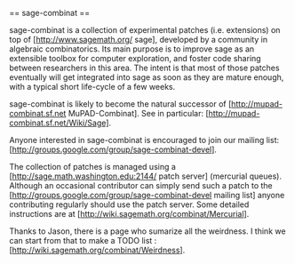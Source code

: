 == sage-combinat ==

sage-combinat is a collection of experimental patches
(i.e. extensions) on top of [http://www.sagemath.org/ sage], developed by
a community in algebraic combinatorics. Its main purpose is to improve
sage as an extensible toolbox for computer exploration, and foster
code sharing between researchers in this area. The intent is that most
of those patches eventually will get integrated into sage as soon as
they are mature enough, with a typical short life-cycle of a few
weeks.

sage-combinat is likely to become the natural successor of [http://mupad-combinat.sf.net MuPAD-Combinat].
See in particular: [http://mupad-combinat.sf.net/Wiki/Sage].

Anyone interested in sage-combinat is encouraged to join our mailing list: [http://groups.google.com/group/sage-combinat-devel].

The collection of patches is managed using a [http://sage.math.washington.edu:2144/ patch server] (mercurial
queues). Although an occasional contributor can simply send such a
patch to the [http://groups.google.com/group/sage-combinat-devel mailing list] anyone contributing
regularly should use the patch server. Some detailed instructions are at [http://wiki.sagemath.org/combinat/Mercurial].

Thanks to Jason, there is a page who sumarize all the weirdness. I think we can start from that to make a TODO list :  
[http://wiki.sagemath.org/combinat/Weirdness].
